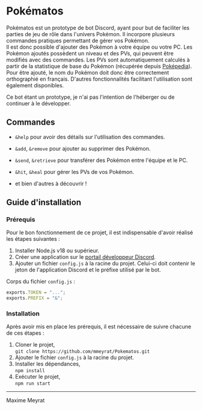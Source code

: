 # Pokématos

Pokématos est un prototype de bot Discord, ayant pour but de faciliter les parties de jeu de rôle dans l'univers Pokémon. Il incorpore plusieurs commandes pratiques permettant de gérer vos Pokémon.  
Il est donc possible d'ajouter des Pokémon à votre équipe ou votre PC. Les Pokémon ajoutés possèdent un niveau et des PVs, qui peuvent être modifiés avec des commandes. Les PVs sont automatiquement calculés à partir de la statistique de base du Pokémon (récupérée depuis [Poképedia](https://www.pokepedia.fr/)). Pour être ajouté, le nom du Pokémon doit donc être correctement orthographié en français.
D'autres fonctionnalités facilitant l'utilisation sont également disponibles.  

Ce bot étant un prototype, je n'ai pas l'intention de l'héberger ou de continuer à le développer. 


## Commandes

- ```&help``` pour avoir des détails sur l'utilisation des commandes.

- ```&add```, ```&remove``` pour ajouter au supprimer des Pokémon.

- ```&send```, ```&retrieve``` pour transférer des Pokémon entre l'équipe et le PC.

- ```&hit```, ```&heal``` pour gérer les PVs de vos Pokémon. 

- et bien d'autres à découvrir !


## Guide d'installation

### Prérequis

Pour le bon fonctionnement de ce projet, il est indispensable d'avoir réalisé les étapes suivantes :

1. Installer Node.js v18 ou supérieur.
2. Créer une application sur le [portail développeur Discord](https://discord.com/developers/).
3. Ajouter un fichier `config.js` à la racine du projet. Celui-ci doit contenir le jeton de l'application Discord et le préfixe utilisé par le bot.  
  
Corps du fichier `config.js` :
```js
exports.TOKEN = "...";
exports.PREFIX = "&";
```

### Installation

Après avoir mis en place les prérequis, il est nécessaire de suivre chacune de ces étapes :

1. Cloner le projet,  
```git clone https://github.com/mmeyrat/Pokematos.git```
2. Ajouter le fichier `config.js` à la racine du projet.
3. Installer les dépendances,  
```npm install```
4. Exécuter le projet,  
```npm run start```

----

Maxime Meyrat
